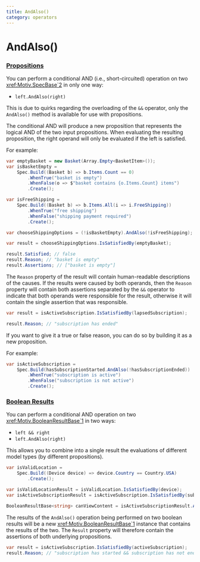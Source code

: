 ```yaml
---
title: AndAlso()
category: operators
---
```

# AndAlso()

### [Propositions](xref:Motiv.SpecBase`2)

You can perform a conditional AND (i.e., short-circuited) operation on two <xref:Motiv.SpecBase`2> in only one way:

* `left.AndAlso(right)`

This is due to quirks regarding the overloading of the `&&` operator, only the `AndAlso()` method is
available for use with propositions.

The conditional AND will produce a new proposition that represents the logical AND of the two input propositions.
When evaluating the resulting proposition, the right operand will only be evaluated if the left is satisfied.

For example:

```csharp
var emptyBasket = new Basket(Array.Empty<BasketItem>());
var isBasketEmpty =
    Spec.Build((Basket b) => b.Items.Count == 0)
        .WhenTrue("basket is empty")
        .WhenFalse(o => $"basket contains {o.Items.Count} items")
        .Create();

var isFreeShipping = 
    Spec.Build((Basket b) => b.Items.All(i => i.FreeShipping))
        .WhenTrue("free shipping")
        .WhenFalse("shipping payment required")
        .Create();

var chooseShippingOptions = (!isBasketEmpty).AndAlso(!isFreeShipping);

var result = chooseShippingOptions.IsSatisfiedBy(emptyBasket);

result.Satisfied; // false
result.Reason; // "basket is empty"
result.Assertions; // ["basket is empty"]
```

The `Reason` property of the result will contain human-readable descriptions of the causes.
If the results were caused by both operands, then the `Reason` property will contain both assertions separated by the 
`&&` operator to indicate that both operands were responsible for the result, otherwise it will contain the single 
assertion that was responsible.

```csharp
var result = isActiveSubscription.IsSatisfiedBy(lapsedSubscription);

result.Reason; // "subscription has ended"
```

If you want to give it a true or false reason, you can do so by building it as a new proposition.

For example:

```csharp
var isActiveSubscription =
    Spec.Build(hasSubscriptionStarted.AndAlso(!hasSubscriptionEnded))
        .WhenTrue("subscription is active")
        .WhenFalse("subscription is not active")
        .Create();
```

### [Boolean Results](xref:Motiv.BooleanResultBase`1)

You can perform a conditional AND operation on two <xref:Motiv.BooleanResultBase`1> in two ways:

* `left && right`
* `left.AndAlso(right)`

This allows you to combine into a single result the evaluations of different model types (by different propositions).

```csharp
var isValidLocation =
    Spec.Build((Device device) => device.Country == Country.USA)
        .Create();

var isValidLocationResult = isValidLocation.IsSatisfiedBy(device);
var isActiveSubscriptionResult = isActiveSubscription.IsSatisfiedBy(subscription)

BooleanResultBase<string> canViewContent = isActiveSubscriptionResult.AndAlso(isValidLocationResult);
```

The results of the `AndAlso()` operation being performed on two boolean results will be a new <xref:Motiv.BooleanResultBase`1>
instance that contains the results of the two.
The `Result` property will therefore contain the assertions of both underlying propositions.

```csharp
var result = isActiveSubscription.IsSatisfiedBy(activeSubscription);
result.Reason; // "subscription has started && subscription has not ended"
```